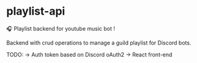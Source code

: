 # playlist-api
🎧 Playlist backend for youtube music bot !

Backend with crud operations to manage a guild playlist for Discord bots.

TODO:
-> Auth token based on Discord oAuth2
-> React front-end
